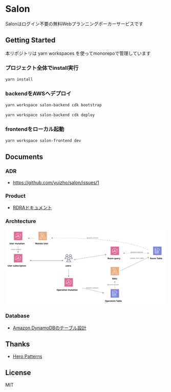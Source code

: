 # Salon

Salonはログイン不要の無料Webプランニングポーカーサービスです

## Getting Started
本リポジトリは yarn workspaces を使ってmonorepoで管理しています

### プロジェクト全体でinstall実行
```sh
yarn install
```


### backendをAWSへデプロイ
```sh
yarn workspace salon-backend cdk bootstrap
```

```sh
yarn workspace salon-backend cdk deploy
```

### frontendをローカル起動
```sh
yarn workspace salon-frontend dev
```

## Documents
### ADR
- https://github.com/yuizho/salon/issues/1

### Product
- [RDRAドキュメント](doc/product/rdra.md)

### Archtecture
![archtecture](doc/architecture/backend.svg)


### Database
- [Amazon DynamoDBのテーブル設計](doc/database/database_spec.md)

## Thanks
- [Hero Patterns](https://heropatterns.com/)

## License
MIT
